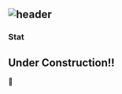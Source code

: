 ![header](https://capsule-render.vercel.app/api?type=venom&color=auto&height=300&section=header&text=welcome%2C%20I%27m%20Hero&fontSize=90)
---
### Stat  
<!--
#### My new Solved.ac profile (old profile is at the bottom of this page..)

[![Solved.ac Profile](http://mazassumnida.wtf/api/generate_badge?boj=heroleggo)](https://solved.ac/heroleggo)

## Introduce myself

**Point** *I love thinking, talking about deep technologies*

I love to see some articles about SOTA technology, regardless of any subcategories on Computer Science, Economics, etc.

## Contact
<div style="display: flex; flex-direction: row;">
  <a href="mailto:h3r0.y0u@gmail.com"><img alt="Static Badge" src="https://img.shields.io/badge/Gmail-EA4335?style=for-the-badge&logo=gmail&logoColor=white&logoSize=auto" /></a>
  <a href="https://instagram.com/heroforyou99"><img alt="Static Badge" src="https://img.shields.io/badge/Instagram-black?style=for-the-badge&logo=instagram&logoColor=white&logoSize=auto" /></a>
</div>

#### Old profile

[![Solved.ac Profile](http://mazassumnida.wtf/api/generate_badge?boj=younghero)](https://solved.ac/younghero)


<!-- ## Tech Stack

### Major

<div>
<img alt="Static badge" src="https://img.shields.io/badge/Java-blue?style=for-the-badge"/>

</div>
-->

## Under Construction!!

🚧
